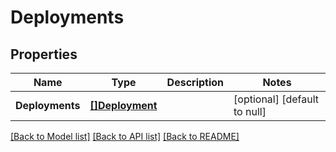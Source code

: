 # Deployments

## Properties

Name | Type | Description | Notes
------------ | ------------- | ------------- | -------------
**Deployments** | [**[]Deployment**](Deployment.md) |  | [optional] [default to null]

[[Back to Model list]](../README.md#documentation-for-models) [[Back to API list]](../README.md#documentation-for-api-endpoints) [[Back to README]](../README.md)

